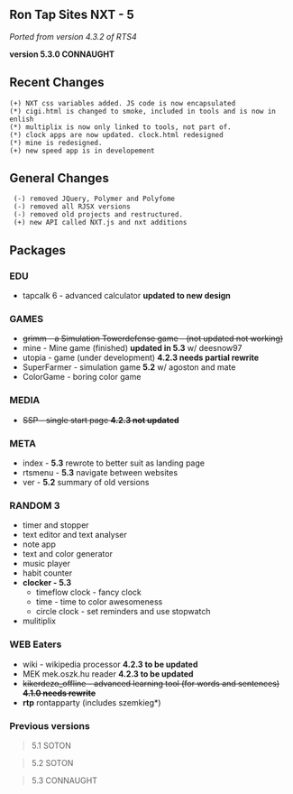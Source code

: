 

## Ron Tap Sites NXT - 5 
*Ported from version 4.3.2 of RTS4*

**version 5.3.0 CONNAUGHT** 

## Recent Changes
```
(+) NXT css variables added. JS code is now encapsulated
(*) cigi.html is changed to smoke, included in tools and is now in enlish
(*) multiplix is now only linked to tools, not part of.
(*) clock apps are now updated. clock.html redesigned
(*) mine is redesigned.
(+) new speed app is in developement
```

## General Changes
```
 (-) removed JQuery, Polymer and Polyfome
 (-) removed all RJSX versions
 (-) removed old projects and restructured.
 (+) new API called NXT.js and nxt additions
```

## Packages
### EDU
* tapcalk 6 - advanced calculator **updated to new design**

### GAMES 

* ~~grimm - a Simulation Towerdefense game - (not updated not working)~~
* mine - Mine game (finished) **updated in 5.3** w/ deesnow97
* utopia - game  (under development) **4.2.3 needs partial rewrite**
* SuperFarmer - simulation game **5.2** w/ agoston and mate
* ColorGame - boring color game

### MEDIA
* ~~SSP  - single start page  **4.2.3 not updated**~~

### META 
* index -  **5.3** rewrote to better suit as landing page
* rtsmenu - **5.3** navigate between websites
* ver - **5.2** summary of old versions

### RANDOM 3 
* timer and stopper
* text editor and text analyser
* note app
* text and color generator
* music player
* habit counter
* **clocker - 5.3**
  * timeflow clock -  fancy clock
  * time - time to color awesomeness
  * circle clock - set reminders and use stopwatch
* mulitiplix

### WEB Eaters  
* wiki - wikipedia processor **4.2.3 to be updated**
* MEK mek.oszk.hu reader **4.2.3 to be updated**
* ~~kikerdezo_offline - advanced learning tool (for words and sentences) **4.1.0 needs rewrite**~~
* **rtp** rontapparty (includes szemkieg*)

 
### Previous versions
> 5.1 SOTON

> 5.2 SOTON

> 5.3 CONNAUGHT






